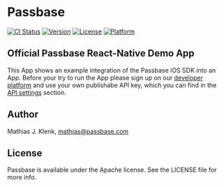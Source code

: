 # Passbase

[![CI Status](https://img.shields.io/travis/mattk90/Passbase.svg?style=flat)](https://travis-ci.org/mattk90/Passbase)
[![Version](https://img.shields.io/cocoapods/v/Passbase.svg?style=flat)](https://cocoapods.org/pods/Passbase)
[![License](https://img.shields.io/cocoapods/l/Passbase.svg?style=flat)](https://cocoapods.org/pods/Passbase)
[![Platform](https://img.shields.io/cocoapods/p/Passbase.svg?style=flat)](https://cocoapods.org/pods/Passbase)

## Official Passbase React-Native Demo App
This App shows an example integration of the Passbase iOS SDK into an App. Before your try to run the App please sign up on our [developer platform](https://app.passbase.com/signup) and use your own publishabe API key, which you can find in the [API settings](https://app.passbase.com/settings/api) section.

## Author

Mathias J. Klenk, mathias@passbase.com

## License

Passbase is available under the Apache license. See the LICENSE file for more info.
